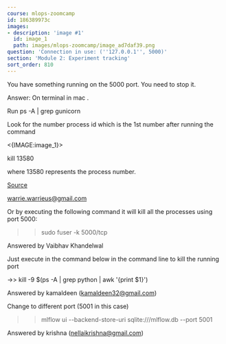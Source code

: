 ```yaml
---
course: mlops-zoomcamp
id: 186389973c
images:
- description: 'image #1'
  id: image_1
  path: images/mlops-zoomcamp/image_ad7daf39.png
question: 'Connection in use: (''127.0.0.1'', 5000)'
section: 'Module 2: Experiment tracking'
sort_order: 810
---
```


You have something running on the 5000 port. You need to stop it.

Answer: On terminal in mac .

Run ps -A | grep gunicorn

Look for the number process id which is the 1st number after running the command

<{IMAGE:image_1}>

kill 13580

where 13580  represents the process number.

[Source](https://stackoverflow.com/questions/60531166/how-to-safely-shutdown-mlflow-ui#:~:text=I%20also%20met%20a%20similar,and%20kill%20%5BPID%5D%20manually.)

[warrie.warrieus@gmail.com](mailto:warrie.warrieus@gmail.com)

Or by executing the following command it will kill all the processes using port 5000:

>> sudo fuser -k 5000/tcp

Answered by Vaibhav Khandelwal

Just execute in the command below in the command line to kill the running port

->> kill -9 $(ps -A | grep python | awk '{print $1}')

Answered by kamaldeen (kamaldeen32@gmail.com)

Change to different port (5001 in this case)

>> mlflow ui --backend-store-uri sqlite:///mlflow.db --port 5001

Answered by krishna (nellaikrishna@gmail.com)

